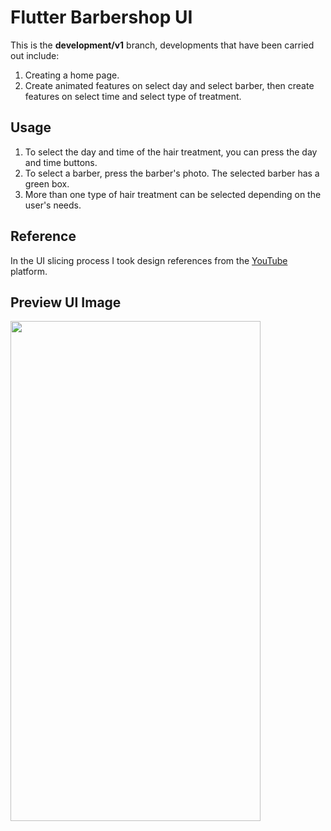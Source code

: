 # Flutter Barbershop UI

This is the **development/v1** branch, developments that have been carried out include:
1. Creating a home page.
2. Create animated features on select day and select barber, then create features on select time and select type of treatment.

## Usage

1. To select the day and time of the hair treatment, you can press the day and time buttons.
2. To select a barber, press the barber's photo. The selected barber has a green box.
3. More than one type of hair treatment can be selected depending on the user's needs.

## Reference

In the UI slicing process I took design references from the [YouTube](https://youtu.be/WSlbqb5dDeA?si=3l0w5-K6bw8g4TGv) platform.

## Preview UI Image

<img src="https://github.com/achmadfaizalawi/flutter_barbershop_ui/blob/development/v1/assets/preview_ui_images/home_page.png?raw=true" width="400" height="800"/>